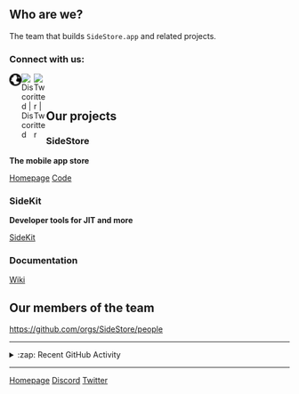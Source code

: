 <!-- 
Docs: How to use GitHub README and actions to auto-generate embedded content.
https://github.com/anuraghazra/github-readme-stats
https://www.youtube.com/watch?v=n6d4KHSKqGk
https://github.com/rahuldkjain/github-profile-readme-generator
 -->

## Who are we?

The team that builds `SideStore.app` and related projects.

### Connect with us:

<!--
[![Website](https://img.shields.io/website?label=sidestore.io&style=for-the-badge&url=https://sidestore.io)](https://sidestore.io)
[![Twitter Follow](https://img.shields.io/twitter/follow/sidestore_io?color=1DA1F2&logo=twitter&style=for-the-badge)](https://twitter.com/intent/follow?original_referer=https%3A%2F%2Fgithub.com%2Fsidestore&screen_name=sidestore)
[![GitHub Followers](https://img.shields.io/github/followers/sidestore?style=for-the-badge)]()
[![GitHub Sponsors](https://img.shields.io/github/sponsors/sidestore?style=for-the-badge
)]() 
-->

[<img align="left" alt="sidestore.io" width="22px" src="https://raw.githubusercontent.com/iconic/open-iconic/master/svg/globe.svg" />][website]
[<img align="left" alt="Discord | Discord" width="22px" src="https://cdn.jsdelivr.net/npm/simple-icons@v3/icons/discord.svg" />][discord]
[<img align="left" alt="Twitter | Twitter" width="22px" src="https://cdn.jsdelivr.net/npm/simple-icons@v3/icons/twitter.svg" />][twitter]

<br />
<br />

## Our projects

### SideStore

__The mobile app store__

[Homepage][website]
[Code][git.sidestore]

### SideKit

__Developer tools for JIT and more__

[SideKit][git.sidekit]

### Documentation

[Wiki][wiki]

## Our members of the team

https://github.com/orgs/SideStore/people

---

<details>
  <summary>:zap: Recent GitHub Activity</summary>

<!--START_SECTION:activity-->
1. 🗣 Commented on [#694](https://github.com/SideStore/SideStore/issues/694) in [SideStore/SideStore](https://github.com/SideStore/SideStore)
2. 🗣 Commented on [#737](https://github.com/SideStore/SideStore/issues/737) in [SideStore/SideStore](https://github.com/SideStore/SideStore)
3. 🗣 Commented on [#768](https://github.com/SideStore/SideStore/issues/768) in [SideStore/SideStore](https://github.com/SideStore/SideStore)
4. 🗣 Commented on [#768](https://github.com/SideStore/SideStore/issues/768) in [SideStore/SideStore](https://github.com/SideStore/SideStore)
5. 🗣 Commented on [#768](https://github.com/SideStore/SideStore/issues/768) in [SideStore/SideStore](https://github.com/SideStore/SideStore)
6. 🗣 Commented on [#734](https://github.com/SideStore/SideStore/issues/734) in [SideStore/SideStore](https://github.com/SideStore/SideStore)
7. 🗣 Commented on [#734](https://github.com/SideStore/SideStore/issues/734) in [SideStore/SideStore](https://github.com/SideStore/SideStore)
8. ❌ Closed PR [#278](https://github.com/SideStore/SideStore/pull/278) in [SideStore/SideStore](https://github.com/SideStore/SideStore)
9. ❌ Closed PR [#113](https://github.com/SideStore/SideStore/pull/113) in [SideStore/SideStore](https://github.com/SideStore/SideStore)
10. 🗣 Commented on [#45](https://github.com/SideStore/SideStore-Docs/issues/45) in [SideStore/SideStore-Docs](https://github.com/SideStore/SideStore-Docs)
11. 🗣 Commented on [#45](https://github.com/SideStore/SideStore-Docs/issues/45) in [SideStore/SideStore-Docs](https://github.com/SideStore/SideStore-Docs)
12. 💪 Opened PR [#45](https://github.com/SideStore/SideStore-Docs/pull/45) in [SideStore/SideStore-Docs](https://github.com/SideStore/SideStore-Docs)
13. 💪 Opened PR [#44](https://github.com/SideStore/SideStore-Docs/pull/44) in [SideStore/SideStore-Docs](https://github.com/SideStore/SideStore-Docs)
14. 💪 Opened PR [#43](https://github.com/SideStore/SideStore-Docs/pull/43) in [SideStore/SideStore-Docs](https://github.com/SideStore/SideStore-Docs)
15. 🗣 Commented on [#41](https://github.com/SideStore/SideStore-Docs/issues/41) in [SideStore/SideStore-Docs](https://github.com/SideStore/SideStore-Docs)
16. 🗣 Commented on [#41](https://github.com/SideStore/SideStore-Docs/issues/41) in [SideStore/SideStore-Docs](https://github.com/SideStore/SideStore-Docs)
17. 🎉 Merged PR [#42](https://github.com/SideStore/SideStore-Docs/pull/42) in [SideStore/SideStore-Docs](https://github.com/SideStore/SideStore-Docs)
18. 💪 Opened PR [#42](https://github.com/SideStore/SideStore-Docs/pull/42) in [SideStore/SideStore-Docs](https://github.com/SideStore/SideStore-Docs)
19. 🎉 Merged PR [#41](https://github.com/SideStore/SideStore-Docs/pull/41) in [SideStore/SideStore-Docs](https://github.com/SideStore/SideStore-Docs)
20. 💪 Opened PR [#41](https://github.com/SideStore/SideStore-Docs/pull/41) in [SideStore/SideStore-Docs](https://github.com/SideStore/SideStore-Docs)
<!--END_SECTION:activity-->

</details>

---

[Homepage][patreon] [Discord][discord] [Twitter][twitter]

<!--
- [Patreon][patreon]
- [OpenCollective][opencollective]
- [YouTube][youtube]
-->

[website]: https://sidestore.io
[wiki]: https://wiki.sidestore.io
[twitter]: https://twitter.com/sidestore_io
[discord]: https://discord.gg/sidestore-949183273383395328
[youtube]: https://youtube.com/TODO
[patreon]: https://www.patreon.com/SideStore
[opencollective]: https://opencollective.com/TODO
[git.sidestore]: https://github.com/SideStore/SideStore/
[git.sidekit]: https://github.com/SideStore/SideKit


